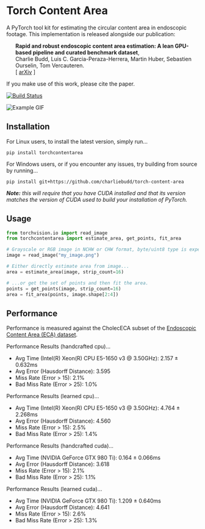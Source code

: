 # Torch Content Area
A PyTorch tool kit for estimating the circular content area in endoscopic footage. This implementation is released alongside our publication:

<ul><b>Rapid and robust endoscopic content area estimation: A lean GPU-based pipeline and curated benchmark dataset</b>,<br>
    Charlie Budd, Luis C. Garcia-Peraza-Herrera, Martin Huber, Sebastien Ourselin, Tom Vercauteren.<br>
    [ <a href="https://arxiv.org/abs/2210.14771">arXiv</a> ]
</ul>

If you make use of this work, please cite the paper.

[![Build Status](https://github.com/charliebudd/torch-content-area/actions/workflows/build.yml/badge.svg)](https://github.com/charliebudd/torch-content-area/actions/workflows/build.yml)

![Example GIF](example.gif?raw=true)

## Installation
For Linux users, to install the latest version, simply run...
```
pip install torchcontentarea
```
For Windows users, or if you encounter any issues, try building from source by running...
```
pip install git+https://github.com/charliebudd/torch-content-area
```
***Note:*** *this will require that you have CUDA installed and that its version matches the version of CUDA used to build your installation of PyTorch.*

## Usage
```python
from torchvision.io import read_image
from torchcontentarea import estimate_area, get_points, fit_area

# Grayscale or RGB image in NCHW or CHW format, byte/uint8 type is expected.
image = read_image("my_image.png")

# Either directly estimate area from image...
area = estimate_area(image, strip_count=16)

# ...or get the set of points and then fit the area.
points = get_points(image, strip_count=16)
area = fit_area(points, image.shape[2:4])
```

## Performance
Performance is measured against the CholecECA subset of the [Endoscopic Content Area (ECA) dataset](https://github.com/charliebudd/eca-dataset).
<!-- performance stats start -->
Performance Results (handcrafted cpu)...
- Avg Time (Intel(R) Xeon(R) CPU E5-1650 v3 @ 3.50GHz): 2.157 ± 0.632ms
- Avg Error (Hausdorff Distance): 3.595
- Miss Rate (Error > 15): 2.1%
- Bad Miss Rate (Error > 25): 1.0%

Performance Results (learned cpu)...
- Avg Time (Intel(R) Xeon(R) CPU E5-1650 v3 @ 3.50GHz): 4.764 ± 2.268ms
- Avg Error (Hausdorff Distance): 4.560
- Miss Rate (Error > 15): 2.5%
- Bad Miss Rate (Error > 25): 1.4%

Performance Results (handcrafted cuda)...
- Avg Time (NVIDIA GeForce GTX 980 Ti): 0.164 ± 0.066ms
- Avg Error (Hausdorff Distance): 3.618
- Miss Rate (Error > 15): 2.1%
- Bad Miss Rate (Error > 25): 1.1%

Performance Results (learned cuda)...
- Avg Time (NVIDIA GeForce GTX 980 Ti): 1.209 ± 0.640ms
- Avg Error (Hausdorff Distance): 4.641
- Miss Rate (Error > 15): 2.6%
- Bad Miss Rate (Error > 25): 1.3%
<!-- performance stats end -->

